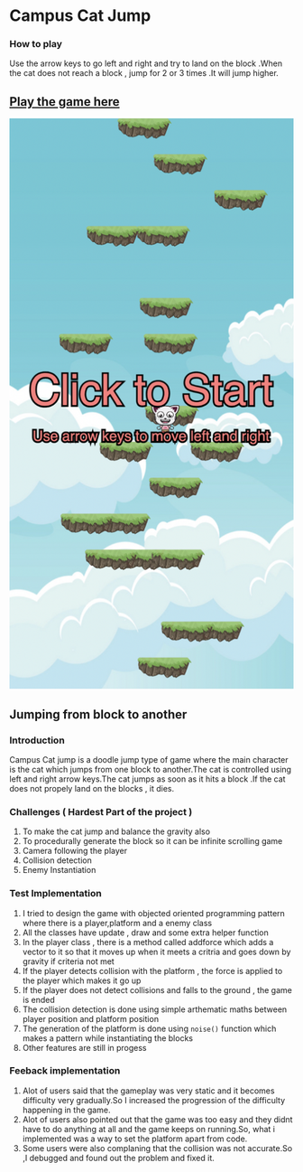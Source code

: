 # Campus Cat Jump



### How to play 
Use the arrow keys to go left and right and try to land on the block .When the cat does not reach a block , jump for 2 or 3 times .It will jump higher.


## [Play the game here](https://editor.p5js.org/Avinash190/full/YxcEFnlSN)
![ScreenShot](https://github.com/Tauke190/Intro-to-Interactive-Media/blob/master/Assignments/midtermProject/Screen%20Shot%202022-03-08%20at%2010.01.59.png?raw=true)


## Jumping from block to another 


### Introduction 

Campus Cat jump is a doodle jump type of game where the main character is the cat which jumps from one block to another.The cat is controlled using left and right arrow keys.The cat jumps as soon as it hits a block .If the cat does not propely land on the blocks , it dies.


### Challenges ( Hardest Part of the project )
1. To make the cat jump and balance the gravity also 
2. To procedurally generate the block so it can be infinite scrolling game 
3. Camera following the player
4. Collision detection 
5. Enemy Instantiation


### Test Implementation 
1. I tried to design the game with objected oriented programming pattern where there is a player,platform and a enemy class 
2. All the classes have update , draw and some extra helper function 
3. In the player class , there is a method called addforce which adds a vector to it so that it moves up when it meets a critria and goes down by gravity if criteria not met
4. If the player detects collision with the platform , the force is applied to the player which makes it go up 
5. If the player does not detect collisions and falls to the ground , the game is ended 
6. The collision detection is done using simple arthematic maths between player position and platform position 
7. The generation of the platform is done using ````noise()```` function which makes a pattern while instantiating the blocks
8. Other features are still in progess 


### Feeback implementation 
1. Alot of users said that the gameplay was very static and it becomes difficulty very gradually.So I increased the progression of the difficulty happening in the game.
2. Alot of users also pointed out that the game was too easy and they didnt have to do anything at all and the game keeps on running.So, what i implemented was a way to set the platform apart from code.
3. Some users were also complaning that the collision was not accurate.So ,I debugged and found out the problem and fixed it.





